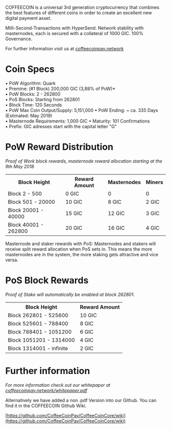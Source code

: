 COFFEECOIN is a universal 3rd generation cryptocurrency that combines the best features of different coins
in order to create an excellent new digital payment asset.

Milli-Second-Transactions with HyperSend.
Network stability with masternodes, each is secured with a collateral of 1000 GIC. 100% Governance.

For further information visit us at [coffeecoinpay.network](https://coffeecoinpay.network/)

# Coin Specs

• PoW Algorithm: Quark  
• Premine: (#1 Block) 200,000 GIC (3,88% of PoW)*  
• PoW Blocks: 2 - 262800  
• PoS Blocks: Starting from 262801  
• Block Time: 120 Seconds  
• PoW Max Coin Output/Supply: 5,151,000
• PoW Ending: ~ ca. 335 Days (Estimated: May 2019)  
• Masternode Requirements: 1,000 GIC
• Maturity: 101 Confirmations  
• Prefix: GIC adresses start with the capital letter "G"   

# PoW Reward Distribution

_Proof of Work block rewards, masternode reward allocation starting at the 9th May 2018_
<table>
  <tr><th>Block Height</th><th>Reward Amount</th><th>Masternodes</th><th>Miners</th></tr>
  <tr><td>Block 2 - 500</td><td>0 GIC</td><td>   0</td><td>0</td></tr>
<tr><td>Block 501 - 20000</td><td>10 GIC</td><td>  8 GIC</td><td>2 GIC</td></tr>
<tr><td>Block 20001 - 40000</td><td>15 GIC</td><td>  12 GIC</td><td>3 GIC</td></tr>
<tr><td>Block 40001 - 262800</td><td>20 GIC</td><td>  16 GIC</td><td>4 GIC</td></tr>
</table>

Masternode and staker rewards with PoS:
Masternodes and stakers will receive split reward allocation when PoS sets in.
This means the more masternodes are in the system, the more staking gets attractive and vice versa.

# PoS Block Rewards

_Proof of Stake will automatically be enabled at block 262801._
<table>
<tr><th>Block Height</th><th>Reward Amount</th>                  
<tr><td>Block 262801 - 525600</td><td>10 GIC</td></tr>
<tr><td>Block 525601 - 788400</td><td>8 GIC</td></tr>
<tr><td>Block 788401 - 1051200</td><td>6 GIC</td></tr>
<tr><td>Block 1051201 - 1314000</td><td>4 GIC</td></tr>
<tr><td>Block 1314001 - infinite</td><td>2 GIC</td></tr>
</table>


# Further information

_For more information check out our whitepaper at [coffeecoinpay.network/whitepaper.pdf](https://coffeecoinpay.network/whitepaper.pdf)_


Alternatively we have added a non .pdf Version into our Github. You can find it in the COFFEECOIN Github Wiki.

[https://github.com/CoffeeCoinPay/CoffeeCoinCore/wiki](https://github.com/CoffeeCoinPay/CoffeeCoinCore/wiki)
